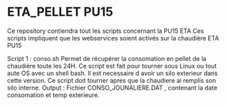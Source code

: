 # ETA_PELLET PU15

Ce repository contiendra tout les scripts concernant la PU15 ETA
Ces scripts impliquent que les webservices soient activés sur la chaudière ETA PU15

Script 1 : conso.sh   Permet de récupérer la consomation en pellet de la chaudière toute les 24H.
                      Ce script est fait pour tourner sous Linux ou tout aute OS avec un shell bash.
                      Il est necessaire d avoir un silo exterieur dans cette version.
                      Ce script doit tourner apres que la chaudiere ai remplis son silo interne.
          Output : Fichier CONSO_JOUNALIERE.DAT , contenant la date consomation et temp exterieure.
           
